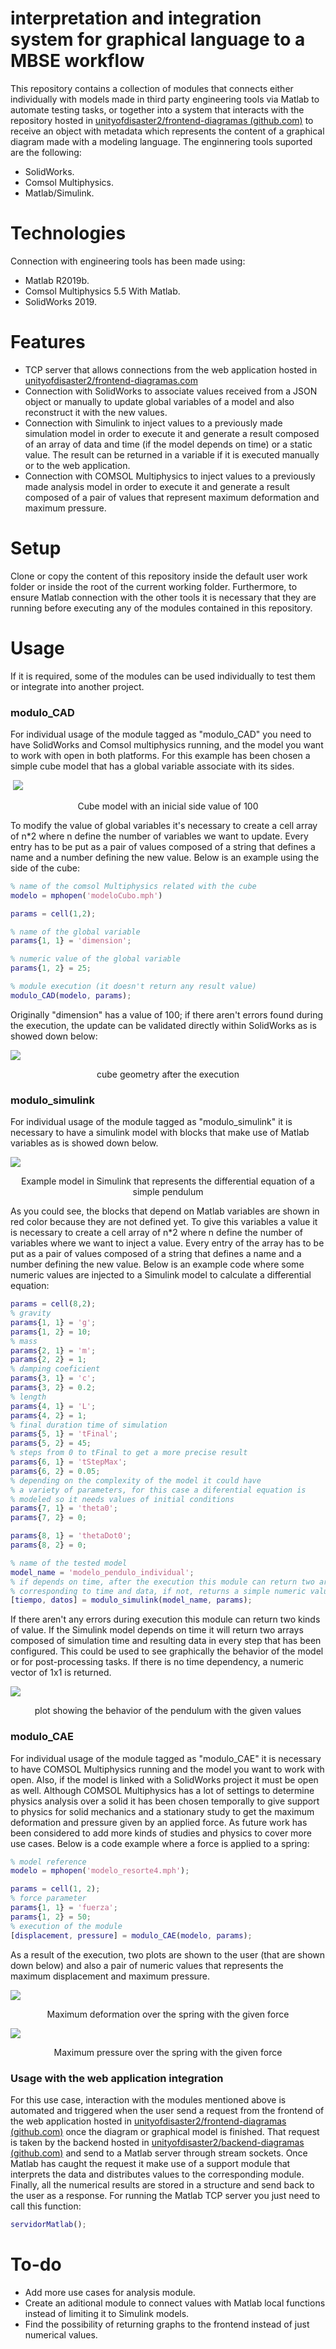 

# interpretation and integration system for graphical language to a MBSE workflow 

This repository contains a collection of modules that connects either individually with models made in third party engineering tools via Matlab to automate testing tasks, or together into a system that interacts with the repository hosted in [unityofdisaster2/frontend-diagramas (github.com)][1] to receive an object with metadata which represents the content of a graphical diagram made with a modeling language. The enginnering tools suported are the following:

* SolidWorks. 
* Comsol Multiphysics. 
* Matlab/Simulink. 

# Technologies

Connection with engineering tools has been made using:

* Matlab R2019b.
* Comsol Multiphysics 5.5 With Matlab.
* SolidWorks 2019.

# Features

* TCP server that allows connections from the web application hosted in [unityofdisaster2/frontend-diagramas.com][1]
* Connection with SolidWorks to associate values received from a JSON object or manually to update global variables of a model and also reconstruct it with the new values. 
* Connection with Simulink to inject values to a previously made simulation model in order to execute it and generate a result composed of an array of data and time (if the model depends on time) or a static value. The result can be returned in a variable if it is executed manually or to the web application.
* Connection with COMSOL Multiphysics to inject values to a previously made analysis model in order to execute it and generate a result composed of a pair of values that represent maximum deformation and maximum pressure. 

# Setup

Clone or copy the content of this repository inside the default user work folder or inside the root of the current working folder. Furthermore, to ensure Matlab connection with the other tools it is necessary that they are running before executing any of the modules contained in this repository.

# Usage

If it is required, some of the modules can be used individually to test them or integrate into another project. 

### modulo_CAD

For individual usage of the module tagged as "modulo_CAD" you need to have SolidWorks and Comsol multiphysics running, and the model you want to work with open in both platforms. For this example has been chosen a simple cube model that has a global variable associate with its sides.

​											 ![](https://i.imgur.com/jeMjhI3.png) 

<center>Cube model with an inicial side value of 100</center>

To modify the value of global variables it's necessary to create a cell array of n*2 where n define the number of variables we want to update. Every entry has to be put as a pair of values composed of a string that defines a name and a number defining the new value. Below is an example using the side of the cube:

```matlab
% name of the comsol Multiphysics related with the cube
modelo = mphopen('modeloCubo.mph')

params = cell(1,2);

% name of the global variable
params{1, 1} = 'dimension';

% numeric value of the global variable 
params{1, 2} = 25;

% module execution (it doesn't return any result value)
modulo_CAD(modelo, params);

```

Originally "dimension" has a value of 100; if there aren't errors found during the execution, the update can be validated directly within SolidWorks as is showed down below:

![](https://i.imgur.com/q6aZt2g.png)

<center>cube geometry after the execution</center>



### modulo_simulink 

For individual usage of the module tagged as "modulo_simulink" it is necessary to have a simulink model with blocks that make use of Matlab variables as is showed down below.  

![](https://i.imgur.com/vk3AipY.png)

<center>Example model in Simulink that represents the differential equation of a simple pendulum</center>

As you could see, the blocks that depend on Matlab variables are shown in red color because they are not defined yet. To give this variables a value it is necessary to create a cell array of n*2 where n define the number of variables where we want to inject a value. Every entry of the array has to be put as a pair of values composed of a string that defines a name and a number defining the new value. Below is an example code where some numeric values are injected to a Simulink model to calculate a differential equation:

```matlab
params = cell(8,2);
% gravity
params{1, 1} = 'g';
params{1, 2} = 10;
% mass
params{2, 1} = 'm';
params{2, 2} = 1;
% damping coeficient
params{3, 1} = 'c';
params{3, 2} = 0.2;
% length
params{4, 1} = 'L';
params{4, 2} = 1;
% final duration time of simulation
params{5, 1} = 'tFinal';
params{5, 2} = 45;
% steps from 0 to tFinal to get a more precise result
params{6, 1} = 'tStepMax';
params{6, 2} = 0.05;
% depending on the complexity of the model it could have 
% a variety of parameters, for this case a diferential equation is
% modeled so it needs values of initial conditions
params{7, 1} = 'theta0';
params{7, 2} = 0;

params{8, 1} = 'thetaDot0';
params{8, 2} = 0;

% name of the tested model
model_name = 'modelo_pendulo_individual';
% if depends on time, after the execution this module can return two arrays
% corresponding to time and data, if not, returns a simple numeric value
[tiempo, datos] = modulo_simulink(model_name, params);
```

If there aren't any errors during execution this module can return two kinds of value. If the Simulink model depends on time it will return two arrays composed of simulation time and resulting data in every step that has been configured. This could be used to see graphically the behavior of the model or for post-processing tasks. If there is no time dependency, a numeric vector of 1x1 is returned.

![](https://i.imgur.com/xoBCu1o.png)

<center>plot showing the behavior of the pendulum with the given values</center>

### modulo_CAE

For individual usage of the module tagged as "modulo_CAE" it is necessary to have COMSOL Multiphysics running and the model you want to work with open. Also, if the model is linked with a SolidWorks project it must be open as well. Although COMSOL Multiphysics has a lot of settings to determine physics analysis over a solid it has been chosen temporally to give support to physics for solid mechanics and a stationary study to get the maximum deformation and pressure given by an applied force. As future work has been considered to add more kinds of studies and physics to cover more use cases. Below is a code example where a force is applied to a spring:

```matlab
% model reference
modelo = mphopen('modelo_resorte4.mph');

params = cell(1, 2);
% force parameter
params{1, 1} = 'fuerza';
params{1, 2} = 50;
% execution of the module 
[displacement, pressure] = modulo_CAE(modelo, params);
```

As a result of the execution, two plots are shown to the user (that are shown down below) and also a pair of numeric values that represents the maximum displacement and maximum pressure.



![](https://i.imgur.com/DFyHp5S.png)

<center>Maximum deformation over the spring with the given force</center>



![](https://i.imgur.com/Wpktv6Q.png)

<center>Maximum pressure over the spring with the given force</center>

### Usage with the web application integration

For this use case, interaction with the modules mentioned above is automated and triggered when the user send a request from the frontend of the web application hosted in [unityofdisaster2/frontend-diagramas (github.com)][1] once the diagram or graphical model is finished. That request is taken by the backend hosted in [unityofdisaster2/backend-diagramas (github.com)][2] and send to a Matlab server through stream sockets. Once Matlab has caught the request it make use of a support module that interprets the data and distributes values to the corresponding module. Finally, all the numerical results are stored in a structure and send back to the user as a response. For running the Matlab TCP server you just need to call this function: 

```matlab
servidorMatlab();
```



# To-do

* Add more use cases for analysis module.
* Create an aditional module to connect values with Matlab local functions instead of limiting it to Simulink models.
* Find the possibility of returning graphs to the frontend instead of just numerical values.



[1]: https://github.com/unityofdisaster2/frontend-diagramas

[2]: https://github.com/unityofdisaster2/backend-diagramas

